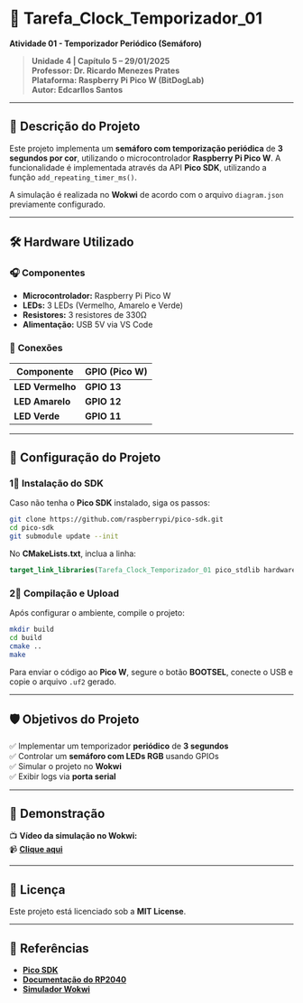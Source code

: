 # 🚦 **Tarefa_Clock_Temporizador_01**

**Atividade 01 - Temporizador Periódico (Semáforo)**

> **Unidade 4 | Capítulo 5 – 29/01/2025**  
> **Professor: Dr. Ricardo Menezes Prates**  
> **Plataforma: Raspberry Pi Pico W (BitDogLab)**  
> **Autor: Edcarllos Santos**

---

## 📌 **Descrição do Projeto**

Este projeto implementa um **semáforo com temporização periódica** de **3 segundos por cor**, utilizando o microcontrolador **Raspberry Pi Pico W**. A funcionalidade é implementada através da API **Pico SDK**, utilizando a função `add_repeating_timer_ms()`.

A simulação é realizada no **Wokwi** de acordo com o arquivo `diagram.json` previamente configurado.

---

## 🛠️ **Hardware Utilizado**

### 🎧 **Componentes**

- **Microcontrolador:** Raspberry Pi Pico W
- **LEDs:** 3 LEDs (Vermelho, Amarelo e Verde)
- **Resistores:** 3 resistores de 330Ω
- **Alimentação:** USB 5V via VS Code

### 🔌 **Conexões**

| **Componente**   | **GPIO (Pico W)** |
| ------------ | ------------- |
| **LED Vermelho** | **GPIO 13**       |
| **LED Amarelo**  | **GPIO 12**       |
| **LED Verde**    | **GPIO 11**       |

---

## 🏰️ **Configuração do Projeto**

### **1⃣ Instalação do SDK**

Caso não tenha o **Pico SDK** instalado, siga os passos:

```bash
git clone https://github.com/raspberrypi/pico-sdk.git
cd pico-sdk
git submodule update --init
```

No **CMakeLists.txt**, inclua a linha:

```cmake
target_link_libraries(Tarefa_Clock_Temporizador_01 pico_stdlib hardware_timer)
```

### **2⃣ Compilação e Upload**

Após configurar o ambiente, compile o projeto:

```bash
mkdir build
cd build
cmake ..
make
```

Para enviar o código ao **Pico W**, segure o botão **BOOTSEL**, conecte o USB e copie o arquivo `.uf2` gerado.

---

## 🛡️ **Objetivos do Projeto**

✅ Implementar um temporizador **periódico** de **3 segundos**  
✅ Controlar um **semáforo com LEDs RGB** usando GPIOs  
✅ Simular o projeto no **Wokwi**  
✅ Exibir logs via **porta serial**  

---

## 📲 **Demonstração**

📺 **Vídeo da simulação no Wokwi:**  
📹 **[Clique aqui](https://wokwi.com/projects/XXXXXXX)**  

---

## 📄 **Licença**

Este projeto está licenciado sob a **MIT License**.

---

## 💪 **Referências**

- [**Pico SDK**](https://github.com/raspberrypi/pico-sdk)
- [**Documentação do RP2040**](https://datasheets.raspberrypi.com/rp2040/rp2040-datasheet.pdf)
- [**Simulador Wokwi**](https://wokwi.com)
